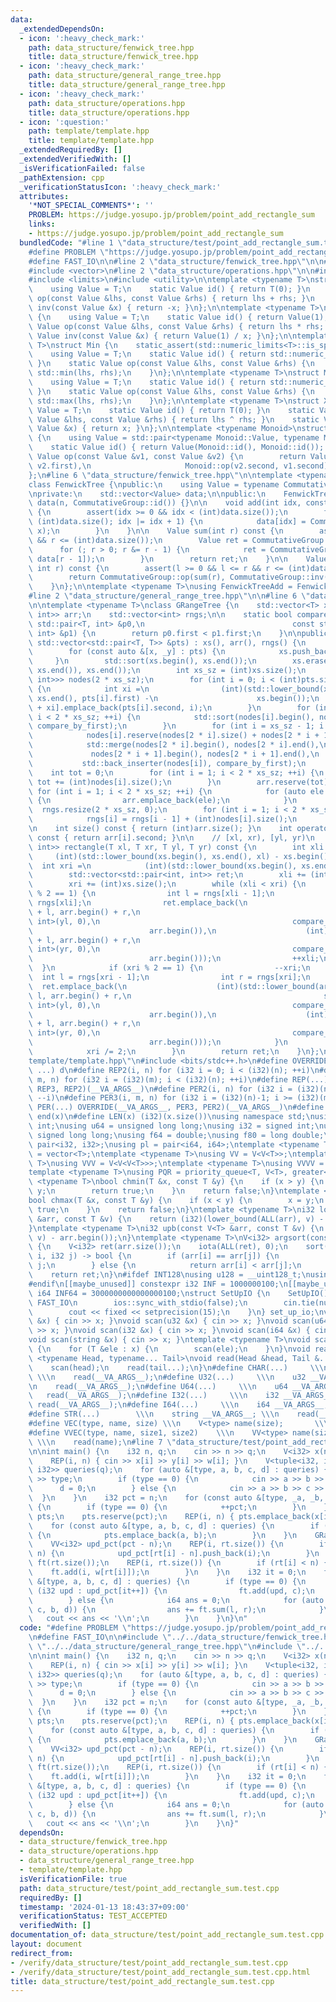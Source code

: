 ```yaml
---
data:
  _extendedDependsOn:
  - icon: ':heavy_check_mark:'
    path: data_structure/fenwick_tree.hpp
    title: data_structure/fenwick_tree.hpp
  - icon: ':heavy_check_mark:'
    path: data_structure/general_range_tree.hpp
    title: data_structure/general_range_tree.hpp
  - icon: ':heavy_check_mark:'
    path: data_structure/operations.hpp
    title: data_structure/operations.hpp
  - icon: ':question:'
    path: template/template.hpp
    title: template/template.hpp
  _extendedRequiredBy: []
  _extendedVerifiedWith: []
  _isVerificationFailed: false
  _pathExtension: cpp
  _verificationStatusIcon: ':heavy_check_mark:'
  attributes:
    '*NOT_SPECIAL_COMMENTS*': ''
    PROBLEM: https://judge.yosupo.jp/problem/point_add_rectangle_sum
    links:
    - https://judge.yosupo.jp/problem/point_add_rectangle_sum
  bundledCode: "#line 1 \"data_structure/test/point_add_rectangle_sum.test.cpp\"\n\
    #define PROBLEM \"https://judge.yosupo.jp/problem/point_add_rectangle_sum\"\n\
    #define FAST_IO\n\n#line 2 \"data_structure/fenwick_tree.hpp\"\n\n#include <cassert>\n\
    #include <vector>\n#line 2 \"data_structure/operations.hpp\"\n\n#include <algorithm>\n\
    #include <limits>\n#include <utility>\n\ntemplate <typename T>\nstruct Add {\n\
    \    using Value = T;\n    static Value id() { return T(0); }\n    static Value\
    \ op(const Value &lhs, const Value &rhs) { return lhs + rhs; }\n    static Value\
    \ inv(const Value &x) { return -x; }\n};\n\ntemplate <typename T>\nstruct Mul\
    \ {\n    using Value = T;\n    static Value id() { return Value(1); }\n    static\
    \ Value op(const Value &lhs, const Value &rhs) { return lhs * rhs; }\n    static\
    \ Value inv(const Value &x) { return Value(1) / x; }\n};\n\ntemplate <typename\
    \ T>\nstruct Min {\n    static_assert(std::numeric_limits<T>::is_specialized);\n\
    \    using Value = T;\n    static Value id() { return std::numeric_limits<T>::max();\
    \ }\n    static Value op(const Value &lhs, const Value &rhs) {\n        return\
    \ std::min(lhs, rhs);\n    }\n};\n\ntemplate <typename T>\nstruct Max {\n    static_assert(std::numeric_limits<T>::is_specialized);\n\
    \    using Value = T;\n    static Value id() { return std::numeric_limits<Value>::min();\
    \ }\n    static Value op(const Value &lhs, const Value &rhs) {\n        return\
    \ std::max(lhs, rhs);\n    }\n};\n\ntemplate <typename T>\nstruct Xor {\n    using\
    \ Value = T;\n    static Value id() { return T(0); }\n    static Value op(const\
    \ Value &lhs, const Value &rhs) { return lhs ^ rhs; }\n    static Value inv(const\
    \ Value &x) { return x; }\n};\n\ntemplate <typename Monoid>\nstruct Reversible\
    \ {\n    using Value = std::pair<typename Monoid::Value, typename Monoid::Value>;\n\
    \    static Value id() { return Value(Monoid::id(), Monoid::id()); }\n    static\
    \ Value op(const Value &v1, const Value &v2) {\n        return Value(Monoid::op(v1.first,\
    \ v2.first),\n                     Monoid::op(v2.second, v1.second));\n    }\n\
    };\n#line 6 \"data_structure/fenwick_tree.hpp\"\n\ntemplate <typename CommutativeGroup>\n\
    class FenwickTree {\npublic:\n    using Value = typename CommutativeGroup::Value;\n\
    \nprivate:\n    std::vector<Value> data;\n\npublic:\n    FenwickTree(int n) :\
    \ data(n, CommutativeGroup::id()) {}\n\n    void add(int idx, const Value &x)\
    \ {\n        assert(idx >= 0 && idx < (int)data.size());\n        for (; idx <\
    \ (int)data.size(); idx |= idx + 1) {\n            data[idx] = CommutativeGroup::op(data[idx],\
    \ x);\n        }\n    }\n\n    Value sum(int r) const {\n        assert(r >= 0\
    \ && r <= (int)data.size());\n        Value ret = CommutativeGroup::id();\n  \
    \      for (; r > 0; r &= r - 1) {\n            ret = CommutativeGroup::op(ret,\
    \ data[r - 1]);\n        }\n        return ret;\n    }\n\n    Value sum(int l,\
    \ int r) const {\n        assert(l >= 0 && l <= r && r <= (int)data.size());\n\
    \        return CommutativeGroup::op(sum(r), CommutativeGroup::inv(sum(l)));\n\
    \    }\n};\n\ntemplate <typename T>\nusing FenwickTreeAdd = FenwickTree<Add<T>>;\n\
    #line 2 \"data_structure/general_range_tree.hpp\"\n\n#line 6 \"data_structure/general_range_tree.hpp\"\
    \n\ntemplate <typename T>\nclass GRangeTree {\n    std::vector<T> xs;\n    std::vector<std::pair<T,\
    \ int>> arr;\n    std::vector<int> rngs;\n\n    static bool compare_by_first(const\
    \ std::pair<T, int> &p0,\n                                 const std::pair<T,\
    \ int> &p1) {\n        return p0.first < p1.first;\n    }\n\npublic:\n    GRangeTree(const\
    \ std::vector<std::pair<T, T>> &pts) : xs(), arr(), rngs() {\n        xs.reserve(pts.size());\n\
    \        for (const auto &[x, _y] : pts) {\n            xs.push_back(x);\n   \
    \     }\n        std::sort(xs.begin(), xs.end());\n        xs.erase(std::unique(xs.begin(),\
    \ xs.end()), xs.end());\n        int xs_sz = (int)xs.size();\n        std::vector<std::vector<std::pair<T,\
    \ int>>> nodes(2 * xs_sz);\n        for (int i = 0; i < (int)pts.size(); ++i)\
    \ {\n            int xi =\n                (int)(std::lower_bound(xs.begin(),\
    \ xs.end(), pts[i].first) -\n                      xs.begin());\n            nodes[xs_sz\
    \ + xi].emplace_back(pts[i].second, i);\n        }\n        for (int i = xs_sz;\
    \ i < 2 * xs_sz; ++i) {\n            std::sort(nodes[i].begin(), nodes[i].end(),\
    \ compare_by_first);\n        }\n        for (int i = xs_sz - 1; i > 0; --i) {\n\
    \            nodes[i].reserve(nodes[2 * i].size() + nodes[2 * i + 1].size());\n\
    \            std::merge(nodes[2 * i].begin(), nodes[2 * i].end(),\n          \
    \             nodes[2 * i + 1].begin(), nodes[2 * i + 1].end(),\n            \
    \           std::back_inserter(nodes[i]), compare_by_first);\n        }\n    \
    \    int tot = 0;\n        for (int i = 1; i < 2 * xs_sz; ++i) {\n           \
    \ tot += (int)nodes[i].size();\n        }\n        arr.reserve(tot);\n       \
    \ for (int i = 1; i < 2 * xs_sz; ++i) {\n            for (auto ele : nodes[i])\
    \ {\n                arr.emplace_back(ele);\n            }\n        }\n      \
    \  rngs.resize(2 * xs_sz, 0);\n        for (int i = 1; i < 2 * xs_sz; ++i) {\n\
    \            rngs[i] = rngs[i - 1] + (int)nodes[i].size();\n        }\n    }\n\
    \n    int size() const { return (int)arr.size(); }\n    int operator[](int i)\
    \ const { return arr[i].second; }\n\n    // [xl, xr), [yl, yr)\n    std::vector<std::pair<int,\
    \ int>> rectangle(T xl, T xr, T yl, T yr) const {\n        int xli =\n       \
    \     (int)(std::lower_bound(xs.begin(), xs.end(), xl) - xs.begin());\n      \
    \  int xri =\n            (int)(std::lower_bound(xs.begin(), xs.end(), xr) - xs.begin());\n\
    \        std::vector<std::pair<int, int>> ret;\n        xli += (int)xs.size();\n\
    \        xri += (int)xs.size();\n        while (xli < xri) {\n            if (xli\
    \ % 2 == 1) {\n                int l = rngs[xli - 1];\n                int r =\
    \ rngs[xli];\n                ret.emplace_back(\n                    (int)(std::lower_bound(arr.begin()\
    \ + l, arr.begin() + r,\n                                           std::pair<T,\
    \ int>(yl, 0),\n                                           compare_by_first) -\n\
    \                          arr.begin()),\n                    (int)(std::lower_bound(arr.begin()\
    \ + l, arr.begin() + r,\n                                           std::pair<T,\
    \ int>(yr, 0),\n                                           compare_by_first) -\n\
    \                          arr.begin()));\n                ++xli;\n          \
    \  }\n            if (xri % 2 == 1) {\n                --xri;\n              \
    \  int l = rngs[xri - 1];\n                int r = rngs[xri];\n              \
    \  ret.emplace_back(\n                    (int)(std::lower_bound(arr.begin() +\
    \ l, arr.begin() + r,\n                                           std::pair<T,\
    \ int>(yl, 0),\n                                           compare_by_first) -\n\
    \                          arr.begin()),\n                    (int)(std::lower_bound(arr.begin()\
    \ + l, arr.begin() + r,\n                                           std::pair<T,\
    \ int>(yr, 0),\n                                           compare_by_first) -\n\
    \                          arr.begin()));\n            }\n            xli /= 2;\n\
    \            xri /= 2;\n        }\n        return ret;\n    }\n};\n#line 1 \"\
    template/template.hpp\"\n#include <bits/stdc++.h>\n#define OVERRIDE(a, b, c, d,\
    \ ...) d\n#define REP2(i, n) for (i32 i = 0; i < (i32)(n); ++i)\n#define REP3(i,\
    \ m, n) for (i32 i = (i32)(m); i < (i32)(n); ++i)\n#define REP(...) OVERRIDE(__VA_ARGS__,\
    \ REP3, REP2)(__VA_ARGS__)\n#define PER2(i, n) for (i32 i = (i32)(n)-1; i >= 0;\
    \ --i)\n#define PER3(i, m, n) for (i32 i = (i32)(n)-1; i >= (i32)(m); --i)\n#define\
    \ PER(...) OVERRIDE(__VA_ARGS__, PER3, PER2)(__VA_ARGS__)\n#define ALL(x) begin(x),\
    \ end(x)\n#define LEN(x) (i32)(x.size())\nusing namespace std;\nusing u32 = unsigned\
    \ int;\nusing u64 = unsigned long long;\nusing i32 = signed int;\nusing i64 =\
    \ signed long long;\nusing f64 = double;\nusing f80 = long double;\nusing pi =\
    \ pair<i32, i32>;\nusing pl = pair<i64, i64>;\ntemplate <typename T>\nusing V\
    \ = vector<T>;\ntemplate <typename T>\nusing VV = V<V<T>>;\ntemplate <typename\
    \ T>\nusing VVV = V<V<V<T>>>;\ntemplate <typename T>\nusing VVVV = V<V<V<V<T>>>>;\n\
    template <typename T>\nusing PQR = priority_queue<T, V<T>, greater<T>>;\ntemplate\
    \ <typename T>\nbool chmin(T &x, const T &y) {\n    if (x > y) {\n        x =\
    \ y;\n        return true;\n    }\n    return false;\n}\ntemplate <typename T>\n\
    bool chmax(T &x, const T &y) {\n    if (x < y) {\n        x = y;\n        return\
    \ true;\n    }\n    return false;\n}\ntemplate <typename T>\ni32 lob(const V<T>\
    \ &arr, const T &v) {\n    return (i32)(lower_bound(ALL(arr), v) - arr.begin());\n\
    }\ntemplate <typename T>\ni32 upb(const V<T> &arr, const T &v) {\n    return (i32)(upper_bound(ALL(arr),\
    \ v) - arr.begin());\n}\ntemplate <typename T>\nV<i32> argsort(const V<T> &arr)\
    \ {\n    V<i32> ret(arr.size());\n    iota(ALL(ret), 0);\n    sort(ALL(ret), [&](i32\
    \ i, i32 j) -> bool {\n        if (arr[i] == arr[j]) {\n            return i <\
    \ j;\n        } else {\n            return arr[i] < arr[j];\n        }\n    });\n\
    \    return ret;\n}\n#ifdef INT128\nusing u128 = __uint128_t;\nusing i128 = __int128_t;\n\
    #endif\n[[maybe_unused]] constexpr i32 INF = 1000000100;\n[[maybe_unused]] constexpr\
    \ i64 INF64 = 3000000000000000100;\nstruct SetUpIO {\n    SetUpIO() {\n#ifdef\
    \ FAST_IO\n        ios::sync_with_stdio(false);\n        cin.tie(nullptr);\n#endif\n\
    \        cout << fixed << setprecision(15);\n    }\n} set_up_io;\nvoid scan(char\
    \ &x) { cin >> x; }\nvoid scan(u32 &x) { cin >> x; }\nvoid scan(u64 &x) { cin\
    \ >> x; }\nvoid scan(i32 &x) { cin >> x; }\nvoid scan(i64 &x) { cin >> x; }\n\
    void scan(string &x) { cin >> x; }\ntemplate <typename T>\nvoid scan(V<T> &x)\
    \ {\n    for (T &ele : x) {\n        scan(ele);\n    }\n}\nvoid read() {}\ntemplate\
    \ <typename Head, typename... Tail>\nvoid read(Head &head, Tail &...tail) {\n\
    \    scan(head);\n    read(tail...);\n}\n#define CHAR(...)     \\\n    char __VA_ARGS__;\
    \ \\\n    read(__VA_ARGS__);\n#define U32(...)     \\\n    u32 __VA_ARGS__; \\\
    \n    read(__VA_ARGS__);\n#define U64(...)     \\\n    u64 __VA_ARGS__; \\\n \
    \   read(__VA_ARGS__);\n#define I32(...)     \\\n    i32 __VA_ARGS__; \\\n   \
    \ read(__VA_ARGS__);\n#define I64(...)     \\\n    i64 __VA_ARGS__; \\\n    read(__VA_ARGS__);\n\
    #define STR(...)        \\\n    string __VA_ARGS__; \\\n    read(__VA_ARGS__);\n\
    #define VEC(type, name, size) \\\n    V<type> name(size);       \\\n    read(name);\n\
    #define VVEC(type, name, size1, size2)    \\\n    VV<type> name(size1, V<type>(size2));\
    \ \\\n    read(name);\n#line 7 \"data_structure/test/point_add_rectangle_sum.test.cpp\"\
    \n\nint main() {\n    i32 n, q;\n    cin >> n >> q;\n    V<i32> x(n), y(n), w(n);\n\
    \    REP(i, n) { cin >> x[i] >> y[i] >> w[i]; }\n    V<tuple<i32, i32, i32, i32,\
    \ i32>> queries(q);\n    for (auto &[type, a, b, c, d] : queries) {\n        cin\
    \ >> type;\n        if (type == 0) {\n            cin >> a >> b >> c;\n      \
    \      d = 0;\n        } else {\n            cin >> a >> b >> c >> d;\n      \
    \  }\n    }\n    i32 pct = n;\n    for (const auto &[type, _a, _b, _c, _d] : queries)\
    \ {\n        if (type == 0) {\n            ++pct;\n        }\n    }\n    V<pi>\
    \ pts;\n    pts.reserve(pct);\n    REP(i, n) { pts.emplace_back(x[i], y[i]); }\n\
    \    for (const auto &[type, a, b, c, d] : queries) {\n        if (type == 0)\
    \ {\n            pts.emplace_back(a, b);\n        }\n    }\n    GRangeTree rt(pts);\n\
    \    VV<i32> upd_pct(pct - n);\n    REP(i, rt.size()) {\n        if (rt[i] >=\
    \ n) {\n            upd_pct[rt[i] - n].push_back(i);\n        }\n    }\n    FenwickTree<Add<i64>>\
    \ ft(rt.size());\n    REP(i, rt.size()) {\n        if (rt[i] < n) {\n        \
    \    ft.add(i, w[rt[i]]);\n        }\n    }\n    i32 it = 0;\n    for (const auto\
    \ &[type, a, b, c, d] : queries) {\n        if (type == 0) {\n            for\
    \ (i32 upd : upd_pct[it++]) {\n                ft.add(upd, c);\n            }\n\
    \        } else {\n            i64 ans = 0;\n            for (auto [l, r] : rt.rectangle(a,\
    \ c, b, d)) {\n                ans += ft.sum(l, r);\n            }\n         \
    \   cout << ans << '\\n';\n        }\n    }\n}\n"
  code: "#define PROBLEM \"https://judge.yosupo.jp/problem/point_add_rectangle_sum\"\
    \n#define FAST_IO\n\n#include \"../../data_structure/fenwick_tree.hpp\"\n#include\
    \ \"../../data_structure/general_range_tree.hpp\"\n#include \"../../template/template.hpp\"\
    \n\nint main() {\n    i32 n, q;\n    cin >> n >> q;\n    V<i32> x(n), y(n), w(n);\n\
    \    REP(i, n) { cin >> x[i] >> y[i] >> w[i]; }\n    V<tuple<i32, i32, i32, i32,\
    \ i32>> queries(q);\n    for (auto &[type, a, b, c, d] : queries) {\n        cin\
    \ >> type;\n        if (type == 0) {\n            cin >> a >> b >> c;\n      \
    \      d = 0;\n        } else {\n            cin >> a >> b >> c >> d;\n      \
    \  }\n    }\n    i32 pct = n;\n    for (const auto &[type, _a, _b, _c, _d] : queries)\
    \ {\n        if (type == 0) {\n            ++pct;\n        }\n    }\n    V<pi>\
    \ pts;\n    pts.reserve(pct);\n    REP(i, n) { pts.emplace_back(x[i], y[i]); }\n\
    \    for (const auto &[type, a, b, c, d] : queries) {\n        if (type == 0)\
    \ {\n            pts.emplace_back(a, b);\n        }\n    }\n    GRangeTree rt(pts);\n\
    \    VV<i32> upd_pct(pct - n);\n    REP(i, rt.size()) {\n        if (rt[i] >=\
    \ n) {\n            upd_pct[rt[i] - n].push_back(i);\n        }\n    }\n    FenwickTree<Add<i64>>\
    \ ft(rt.size());\n    REP(i, rt.size()) {\n        if (rt[i] < n) {\n        \
    \    ft.add(i, w[rt[i]]);\n        }\n    }\n    i32 it = 0;\n    for (const auto\
    \ &[type, a, b, c, d] : queries) {\n        if (type == 0) {\n            for\
    \ (i32 upd : upd_pct[it++]) {\n                ft.add(upd, c);\n            }\n\
    \        } else {\n            i64 ans = 0;\n            for (auto [l, r] : rt.rectangle(a,\
    \ c, b, d)) {\n                ans += ft.sum(l, r);\n            }\n         \
    \   cout << ans << '\\n';\n        }\n    }\n}"
  dependsOn:
  - data_structure/fenwick_tree.hpp
  - data_structure/operations.hpp
  - data_structure/general_range_tree.hpp
  - template/template.hpp
  isVerificationFile: true
  path: data_structure/test/point_add_rectangle_sum.test.cpp
  requiredBy: []
  timestamp: '2024-01-13 18:43:37+09:00'
  verificationStatus: TEST_ACCEPTED
  verifiedWith: []
documentation_of: data_structure/test/point_add_rectangle_sum.test.cpp
layout: document
redirect_from:
- /verify/data_structure/test/point_add_rectangle_sum.test.cpp
- /verify/data_structure/test/point_add_rectangle_sum.test.cpp.html
title: data_structure/test/point_add_rectangle_sum.test.cpp
---
```

